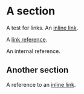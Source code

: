 # A section

A test for links.  An [inline link](http://nipy.org).

A [link reference](http://python.org).

An internal reference.

## Another section

A reference to an [inline link](http://nipy.org).
